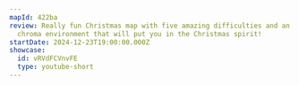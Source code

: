```yaml
---
mapId: 422ba
review: Really fun Christmas map with five amazing difficulties and an awesome
  chroma environment that will put you in the Christmas spirit!
startDate: 2024-12-23T19:00:00.000Z
showcase:
  id: vRVdFCVnvFE
  type: youtube-short
---
```

